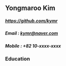 ## Yongmaroo Kim
##### https://github.com/kymr
##### Email : kymr@naver.com
##### Mobile : +82 10-xxxx-xxxx

### Education
